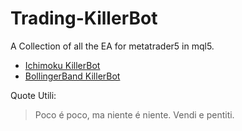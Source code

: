 # Trading-KillerBot
A Collection of all the EA for metatrader5 in mql5.

- [Ichimoku KillerBot](https://github.com/AndreaDev3D/Trading-KillerBot/blob/master/Ichimoku%20KillerBot.md)
- [BollingerBand KillerBot](https://github.com/AndreaDev3D/Trading-KillerBot/blob/master/BollingerBand%20KillerBot.md)

Quote Utili:

> Poco é poco, ma niente é niente.
> Vendi e pentiti.
